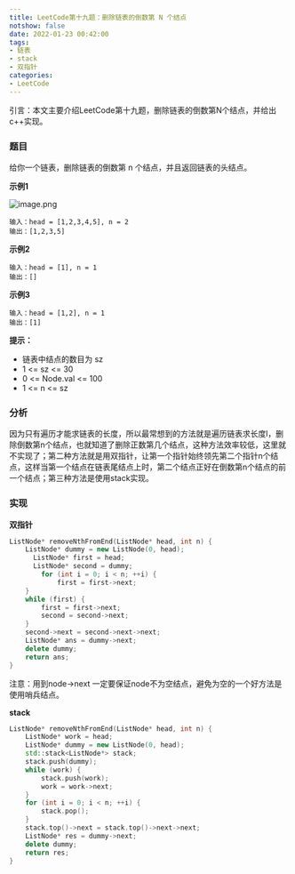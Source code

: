 ```yaml
---
title: LeetCode第十九题：删除链表的倒数第 N 个结点
notshow: false
date: 2022-01-23 00:42:00
tags:
- 链表
- stack
- 双指针
categories:
- LeetCode
---
```


引言：本文主要介绍LeetCode第十九题，删除链表的倒数第N个结点，并给出c++实现。
<!--more-->

###  题目
给你一个链表，删除链表的倒数第 n 个结点，并且返回链表的头结点。

**示例1**

![image.png](https://s2.loli.net/2022/01/24/Nyuo2cVLTt3iQ8z.png)

```
输入：head = [1,2,3,4,5], n = 2
输出：[1,2,3,5]
```

**示例2**

```
输入：head = [1], n = 1
输出：[]
```

**示例3**

```
输入：head = [1,2], n = 1
输出：[1]
```

**提示：**

- 链表中结点的数目为 sz
- 1 <= sz <= 30
- 0 <= Node.val <= 100
- 1 <= n <= sz

### 分析
因为只有遍历才能求链表的长度，所以最常想到的方法就是遍历链表求长度l，删除倒数第n个结点，也就知道了删除正数第几个结点，这种方法效率较低，这里就不实现了；第二种方法就是用双指针，让第一个指针始终领先第二个指针n个结点，这样当第一个结点在链表尾结点上时，第二个结点正好在倒数第n个结点的前一个结点；第三种方法是使用stack实现。

### 实现

**双指针**

```c++
ListNode* removeNthFromEnd(ListNode* head, int n) {
	ListNode* dummy = new ListNode(0, head);
      ListNode* first = head;
      ListNode* second = dummy;
    	for (int i = 0; i < n; ++i) {
      		first = first->next;
	}
	while (first) {
	    first = first->next;
	    second = second->next;
	}
	second->next = second->next->next;
	ListNode* ans = dummy->next;
	delete dummy;
	return ans;	
}
```
注意：用到node->next  一定要保证node不为空结点，避免为空的一个好方法是使用哨兵结点。

**stack**

```c++
ListNode* removeNthFromEnd(ListNode* head, int n) {
	ListNode* work = head;
	ListNode* dummy = new ListNode(0, head);
	std::stack<ListNode*> stack;
	stack.push(dummy);
	while (work) {
	    stack.push(work);
	    work = work->next;
	}
	for (int i = 0; i < n; ++i) {
	    stack.pop();
	}
	stack.top()->next = stack.top()->next->next;
	ListNode* res = dummy->next;
	delete dummy;
	return res;
}
```
